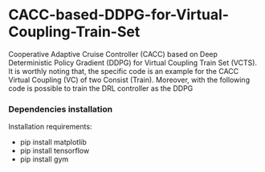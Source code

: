 # CACC-based-DDPG-for-Virtual-Coupling-Train-Set
Cooperative Adaptive Cruise Controller (CACC) based on Deep Deterministic Policy Gradient (DDPG) for Virtual Coupling Train Set (VCTS).
It is worthly noting that, the specific code is an example for the CACC Virtual Coupling (VC) of two Consist (Train). Moreover, with the following code is possible to train the DRL controller as the DDPG

### Dependencies installation
Installation requirements:
  - pip install matplotlib
  - pip install tensorflow
  - pip install gym



